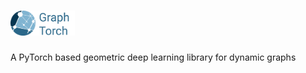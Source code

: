 # <img src="logo.svg" alt="GraphTorch" height="40px">

A PyTorch based geometric deep learning library for dynamic graphs
